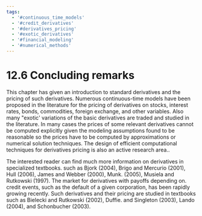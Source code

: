 ```yaml
---
tags:
  - '#continuous_time_models'
  - '#credit_derivatives'
  - '#derivatives_pricing'
  - '#exotic_derivatives'
  - '#financial_modeling'
  - '#numerical_methods'
---
```

# 12.6 Concluding remarks  

This chapter has given an introduction to standard derivatives and the pricing of such derivatives. Numerous continuous-time models have been proposed in the literature for the pricing of derivatives on stocks, interest rates, bonds, commodities, foreign exchange, and other variables. Also many "exotic' variations of the basic derivatives are traded and studied in the literature. In many cases the prices of some relevant derivatives cannot be computed explicitly given the modeling assumptions found to be reasonable so the prices have to be computed by approximations or numerical solution techniques. The design of efficient computational techniques for derivatives pricing is also an active research area..  

The interested reader can find much more information on derivatives in specialized textbooks. such as Bjork (2004), Brigo and Mercurio (2001), Hull (2006), James and Webber (2000), Munk. (2005), Musiela and Rutkowski (1997). The market for derivatives with payoffs depending on. credit events, such as the default of a given corporation, has been rapidly growing recently. Such derivatives and their pricing are studied in textbooks such as Bielecki and Rutkowski (2002), Duffie. and Singleton (2003), Lando (2004), and Schonbucher (2003).  
